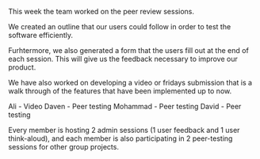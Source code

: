 This week the team worked on the peer review sessions. 

We created an outline that our users could follow in order to test the software efficiently.

Furhtermore, we also generated a form that the users fill out at the end of each session. 
This will give us the feedback necessary to improve our product. 

We have also worked on developing a video or fridays submission that is a walk through of the features that have been implemented up to now. 

Ali - Video 
Daven - Peer testing 
Mohammad - Peer testing 
David - Peer testing 

Every member is hosting 2 admin sessions (1 user feedback and 1 user think-aloud),
and each member is also participating in 2 peer-testing sessions for other group projects.

